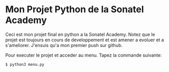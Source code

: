 # Mon Projet Python de la Sonatel Academy

Ceci est mon projet final en python a la Sonatel Academy.
Notez que le projet est toujours en cours de developpement
et est amener a evoluer et a s'ameliorer. J'ensuis qu'a mon
premier push sur github.

Pour executer le projet et acceder au menu.
Tapez la commande suivante:

```python
$ python3 menu.py
```